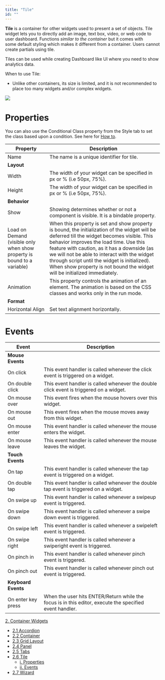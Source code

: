 ```yaml
---
title: "Tile"
id: ""
---
```


**Tile** is a container for other widgets used to present a set of objects. Tile widget lets you to directly add an image, text box, video, or web code to user dashboard. Functions _similar to the container_ but it comes with some default styling which makes it different from a container. Users cannot create partials using tile.

Tiles can be used while creating Dashboard like UI where you need to show analytics data.

When to use Tile:

- Unlike other containers, its size is limited, and it is not recommended to place too many widgets and/or complex widgets.

![](https://www.wavemaker.com../../../assets/tile_design-1.png)

# Properties

You can also use the Conditional Class property from the Style tab to set the class based upon a condition. See here for [How to](/learn/how-tos/use-conditional-class-property/).

| **Property** | **Description** |
| --- | --- |
| Name | The name is a unique identifier for tile. |
| **Layout** |
| Width | The width of your widget can be specified in px or % (i.e 50px, 75%). |
| Height | The width of your widget can be specified in px or % (i.e 50px, 75%). |
| **Behavior** |
| Show | Showing determines whether or not a component is visible. It is a bindable property. |
| Load on Demand (visible only when show property is bound to a variable) | When this property is set and show property is bound, the initialization of the widget will be deferred till the widget becomes visible. This behavior improves the load time. Use this feature with caution, as it has a downside (as we will not be able to interact with the widget through script until the widget is initialized). When show property is not bound the widget will be initialized immediately. |
| Animation | This property controls the animation of an element. The animation is based on the CSS classes and works only in the run mode. |
| **Format** |
| Horizontal Align | Set text alignment horizontally. |

# Events

| **Event** | **Description** |
| --- | --- |
| **Mouse Events** |
| On click | This event handler is called whenever the click event is triggered on a widget. |
| On double click | This event handler is called whenever the double click event is triggered on a widget. |
| On mouse over | This event fires when the mouse hovers over this widget. |
| On mouse out | This event fires when the mouse moves away from this widget. |
| On mouse enter | This event handler is called whenever the mouse enters the widget. |
| On mouse leave | This event handler is called whenever the mouse leaves the widget. |
| **Touch Events** |
| On tap | This event handler is called whenever the tap event is triggered on a widget. |
| On double tap | This event handler is called whenever the double tap event is triggered on a widget. |
| On swipe up | This event handler is called whenever a swipeup event is triggered. |
| On swipe down | This event handler is called whenever a swipe down event is triggered. |
| On swipe left | This event handler is called whenever a swipeleft event is triggered. |
| On swipe right | This event handler is called whenever a swiperight event is triggered. |
| On pinch in | This event handler is called whenever pinch event is triggered. |
| On pinch out | This event handler is called whenever pinch out event is triggered. |
| **Keyboard Events** |
| On enter key press | When the user hits ENTER/Return while the focus is in this editor, execute the specified event handler. |

[2\. Container Widgets](/learn/app-development/widgets/widget-library/#container)

- [2.1 Accordion](/learn/app-development/widgets/container/accordion/)
- [2.2 Container](/learn/app-development/widgets/container/container/)
- [2.3 Grid Layout](/learn/app-development/widgets/container/grid-layout/)
- [2.4 Panel](/learn/app-development/widgets/container/panel/)
- [2.5 Tabs](/learn/app-development/widgets/container/tabs/)
- [2.6 Tile](/learn/app-development/widgets/container/tile/)
    - [i. Properties](#properties)
    - [ii. Events](#events)
- [2.7 Wizard](/learn/app-development/widgets/container/wizard/)
